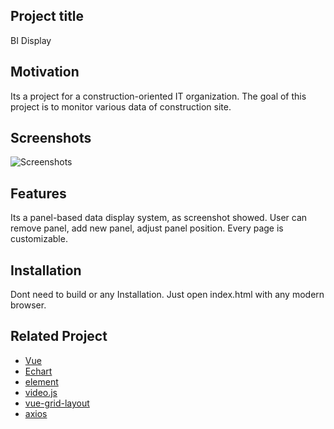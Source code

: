 ## Project title
BI Display

## Motivation
Its a project for a construction-oriented IT organization. The goal of this project is to monitor various data of construction site.

## Screenshots
![Screenshots](./img/BI.gif)

## Features
Its a panel-based data display system, as screenshot showed.
User can remove panel, add new panel, adjust panel position. Every page is customizable.

## Installation
Dont need to build or any Installation. Just open index.html with any modern browser.

## Related Project

- [Vue](https://github.com/vuejs/vue)
- [Echart](https://github.com/apache/incubator-echarts)
- [element](https://github.com/ElemeFE/element)
- [video.js](https://github.com/videojs/video.js)
- [vue-grid-layout](https://github.com/jbaysolutions/vue-grid-layout)
- [axios](https://github.com/axios/axios)
